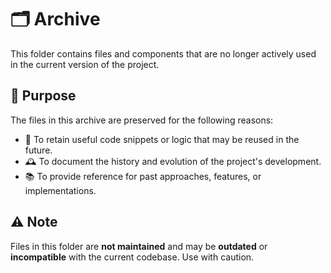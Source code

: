 # 🗂️ Archive

This folder contains files and components that are no longer actively used in the current version of the project.

## 🧭 Purpose

The files in this archive are preserved for the following reasons:

- 🧩 To retain useful code snippets or logic that may be reused in the future.
- 🕰️ To document the history and evolution of the project's development.
- 📚 To provide reference for past approaches, features, or implementations.

## ⚠️ Note

Files in this folder are **not maintained** and may be **outdated** or **incompatible** with the current codebase. Use with caution.
